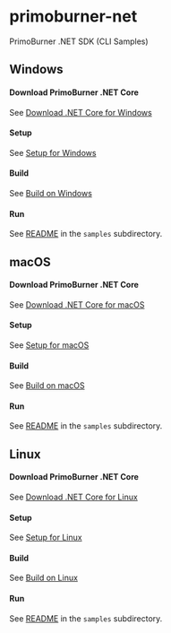 # primoburner-net

PrimoBurner .NET SDK (CLI Samples)

## Windows

#### Download PrimoBurner .NET Core

See [Download .NET Core  for Windows](./docs/download-primoburner-net-core-windows.md) 

#### Setup

See [Setup for Windows](./docs/setup-windows.md)

#### Build

See [Build on Windows](./docs/build-windows.md)

#### Run

See [README](./samples/README.md) in the `samples` subdirectory. 

## macOS

#### Download PrimoBurner .NET Core

See [Download .NET Core for macOS](./docs/download-primoburner-net-core-mac.md) 

#### Setup

See [Setup for macOS](./docs/setup-mac.md)

#### Build

See [Build on macOS](./docs/build-mac.md)

#### Run

See [README](./samples/README.md) in the `samples` subdirectory. 

## Linux

#### Download PrimoBurner .NET Core

See [Download .NET Core for Linux](./docs/download-primoburner-net-core-linux.md) 

#### Setup

See [Setup for Linux](./docs/setup-linux.md)

#### Build

See [Build on Linux](./docs/build-linux.md)

#### Run

See [README](./samples/README.md) in the `samples` subdirectory. 

